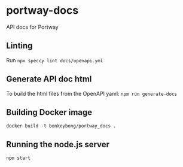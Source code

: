# portway-docs
API docs for Portway

## Linting
Run `npx speccy lint docs/openapi.yml`

## Generate API doc html
To build the html files from the OpenAPI yaml:
`npm run generate-docs`

## Building Docker image
`docker build -t bonkeybong/portway_docs .`

## Running the node.js server
`npm start`